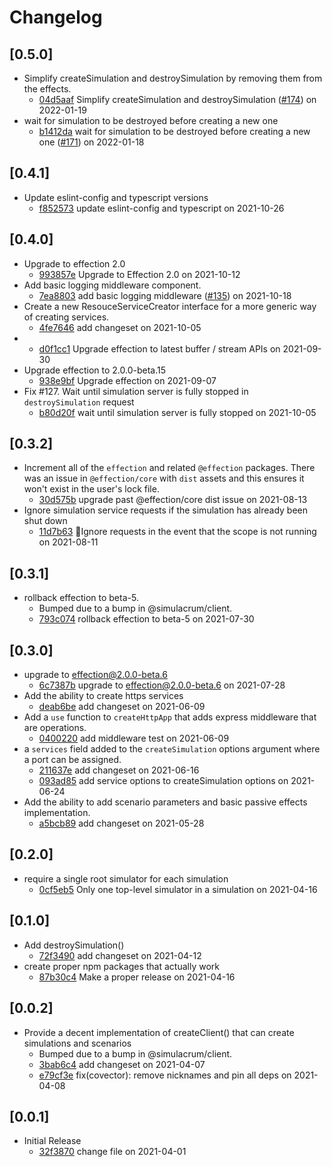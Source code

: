 # Changelog

## \[0.5.0]

- Simplify createSimulation and destroySimulation by removing them from the effects.
  - [04d5aaf](https://github.com/thefrontside/simulacrum/commit/04d5aaf0077d744badd8739936aad328156d64e2) Simplify createSimulation and destroySimulation ([#174](https://github.com/thefrontside/simulacrum/pull/174)) on 2022-01-19
- wait for simulation to be destroyed before creating a new one
  - [b1412da](https://github.com/thefrontside/simulacrum/commit/b1412daa2d7846ec4c8eefeea2dfbf94e19b7261) wait for simulation to be destroyed before creating a new one ([#171](https://github.com/thefrontside/simulacrum/pull/171)) on 2022-01-18

## \[0.4.1]

- Update eslint-config and typescript versions
  - [f852573](https://github.com/thefrontside/simulacrum/commit/f852573daefaf3da2675b1233c3c2db38a2b43ba) update eslint-config and typescript on 2021-10-26

## \[0.4.0]

- Upgrade to effection 2.0
  - [993857e](https://github.com/thefrontside/simulacrum/commit/993857e98b2d74a2cfbca255c5b82573f2db7a80) Upgrade to Effection 2.0 on 2021-10-12
- Add basic logging middleware component.
  - [7ea8803](https://github.com/thefrontside/simulacrum/commit/7ea8803081e3ecc9cdbe20fe61a9e5d248d556a8) add basic logging middleware ([#135](https://github.com/thefrontside/simulacrum/pull/135)) on 2021-10-18
- Create a new ResouceServiceCreator interface for a more generic way of creating services.
  - [4fe7646](https://github.com/thefrontside/simulacrum/commit/4fe76466480dbd21eeadf15d8910f47bd17c3ffb) add changeset on 2021-10-05
- - [d0f1cc1](https://github.com/thefrontside/simulacrum/commit/d0f1cc192fd1266bbb1eef2e644f8042546e060b) Upgrade effection to latest buffer / stream APIs on 2021-09-30
- Upgrade effection to 2.0.0-beta.15
  - [938e9bf](https://github.com/thefrontside/simulacrum/commit/938e9bfcabfcdc5806ecba01a909432b3de29971) Upgrade effection on 2021-09-07
- Fix #127. Wait until simulation server is fully stopped in `destroySimulation` request
  - [b80d20f](https://github.com/thefrontside/simulacrum/commit/b80d20fa0acbe2e2f69e180fefebd2b2554da8e9) wait until simulation server is fully stopped on 2021-10-05

## \[0.3.2]

- Increment all of the `effection` and related `@effection` packages. There was an issue in `@effection/core` with `dist` assets and this ensures it won't exist in the user's lock file.
  - [30d575b](https://github.com/thefrontside/simulacrum/commit/30d575bc652a5329d67568b013f657691d1d86b6) upgrade past @effection/core dist issue on 2021-08-13
- Ignore simulation service requests if the simulation has already been
  shut down
  - [11d7b63](https://github.com/thefrontside/simulacrum/commit/11d7b63340105e7fc6f340d02c6114ac8381c53f) 🐛Ignore requests in the event that the scope is not running on 2021-08-11

## \[0.3.1]

- rollback effection to beta-5.
  - Bumped due to a bump in @simulacrum/client.
  - [793c074](https://github.com/thefrontside/simulacrum/commit/793c074c73d4958a9db5231b7ffdd54b5f103d4a) rollback effection to beta-5 on 2021-07-30

## \[0.3.0]

- upgrade to effection@2.0.0-beta.6
  - [6c7387b](https://github.com/thefrontside/simulacrum/commit/6c7387bc9740e62a032e7133a18cff2888d38858) upgrade to effection@2.0.0-beta.6 on 2021-07-28
- Add the ability to create https services
  - [deab6be](https://github.com/thefrontside/simulacrum/commit/deab6beec9ff27b3b43874d711433b696adeeccb) add changeset on 2021-06-09
- Add a `use` function to `createHttpApp` that adds express middleware that are operations.
  - [0400220](https://github.com/thefrontside/simulacrum/commit/0400220c37c36ae0f523e927d2198dc5888ef6df) add middleware test on 2021-06-09
- a `services` field added to the `createSimulation` options argument where a port can be assigned.
  - [211637e](https://github.com/thefrontside/simulacrum/commit/211637e2c650b1f6590bda9ff30a2538ed2e8a0e) add changeset on 2021-06-16
  - [093ad85](https://github.com/thefrontside/simulacrum/commit/093ad85ae80a0ccd13f6e69ac4d2ee964aeebe83) add service options to createSimulation options on 2021-06-24
- Add the ability to add scenario parameters and basic passive effects implementation.
  - [a5bcb89](https://github.com/thefrontside/simulacrum/commit/a5bcb89ae54f05ce873ea9e2f2218cd3f33597bd) add changeset on 2021-05-28

## \[0.2.0]

- require a single root simulator for each simulation
  - [0cf5eb5](https://github.com/thefrontside/simulacrum/commit/0cf5eb5983dc20ab05c8e59bdc77b18603b526c8) Only one top-level simulator in a simulation on 2021-04-16

## \[0.1.0]

- Add destroySimulation()
  - [72f3490](https://github.com/thefrontside/simulacrum/commit/72f3490fb5d33cdfd039c31cb5eab06ddd00afcd) add changeset on 2021-04-12
- create proper npm packages that actually work
  - [87b30c4](https://github.com/thefrontside/simulacrum/commit/87b30c45b502f31747918610bed3604afd21bba9) Make a proper release on 2021-04-16

## \[0.0.2]

- Provide a decent implementation of createClient() that can create
  simulations and scenarios
  - Bumped due to a bump in @simulacrum/client.
  - [3bab6c4](https://github.com/thefrontside/simulacrum/commit/3bab6c4fca23cfc112db207b4ab5da5657b59a25) add changeset on 2021-04-07
  - [e79cf3e](https://github.com/thefrontside/simulacrum/commit/e79cf3e2f0f8428a202e0b7f8525f716550e429d) fix(covector): remove nicknames and pin all deps on 2021-04-08

## \[0.0.1]

- Initial Release
  - [32f3870](https://github.com/thefrontside/simulacrum/commit/32f3870a5fcc65d726348f20a71ca51c2b77422d) change file on 2021-04-01
